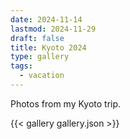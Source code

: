 ```yaml
---
date: 2024-11-14
lastmod: 2024-11-29
draft: false
title: Kyoto 2024
type: gallery
tags:
  - vacation
---
```


Photos from my Kyoto trip.

{{< gallery gallery.json >}}

